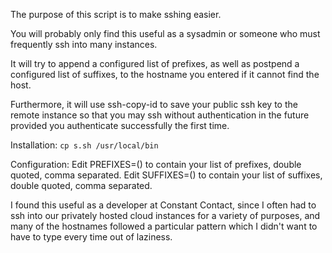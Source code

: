 The purpose of this script is to make sshing easier.

You will probably only find this useful as a sysadmin or someone who must frequently ssh into many instances.

It will try to append a configured list of prefixes, as well as postpend a configured list of suffixes, to the hostname you entered if it cannot find the host.

Furthermore, it will use ssh-copy-id to save your public ssh key to the remote instance so that you may ssh without authentication in the future provided you authenticate successfully the first time.

Installation:
`cp s.sh /usr/local/bin`

Configuration:
Edit PREFIXES=() to contain your list of prefixes, double quoted, comma separated.
Edit SUFFIXES=() to contain your list of suffixes, double quoted, comma separated.

I found this useful as a developer at Constant Contact, since I often had to ssh into our privately hosted cloud instances for a variety of purposes, and many of the hostnames followed a particular pattern which I didn't want to have to type every time out of laziness.

